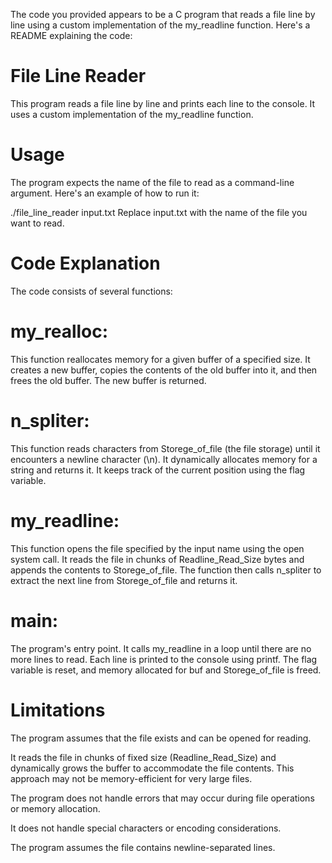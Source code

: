 The code you provided appears to be a C program that reads a file line by line using a custom implementation of the my_readline function. Here's a README explaining the code:

# File Line Reader
This program reads a file line by line and prints each line to the console. It uses a custom implementation of the my_readline function.


# Usage
The program expects the name of the file to read as a command-line argument. Here's an example of how to run it:

./file_line_reader input.txt
Replace input.txt with the name of the file you want to read.

# Code Explanation
The code consists of several functions:

# my_realloc: 
This function reallocates memory for a given buffer of a specified size. It creates a new buffer, copies the contents of the old buffer into it, and then frees the old buffer. The new buffer is returned.

# n_spliter:
 This function reads characters from Storege_of_file (the file storage) until it encounters a newline character (\n). It dynamically allocates memory for a string and returns it. It keeps track of the current position using the flag variable.

# my_readline:
 This function opens the file specified by the input name using the open system call. It reads the file in chunks of Readline_Read_Size bytes and appends the contents to Storege_of_file. The function then calls n_spliter to extract the next line from Storege_of_file and returns it.

# main:
 The program's entry point. It calls my_readline in a loop until there are no more lines to read. Each line is printed to the console using printf. The flag variable is reset, and memory allocated for buf and Storege_of_file is freed.

# Limitations
The program assumes that the file exists and can be opened for reading.

It reads the file in chunks of fixed size (Readline_Read_Size) and dynamically grows the buffer to accommodate the file contents. This approach may not be memory-efficient for very large files.

The program does not handle errors that may occur during file operations or memory allocation.

It does not handle special characters or encoding considerations.

The program assumes the file contains newline-separated lines.